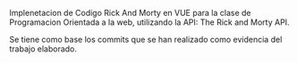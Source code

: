 
Implenetacion de Codigo Rick And Morty en VUE para la clase de Programacion Orientada a la web, utilizando la API: The Rick and Morty API.

Se tiene como base los commits que se han realizado como evidencia del trabajo elaborado.
